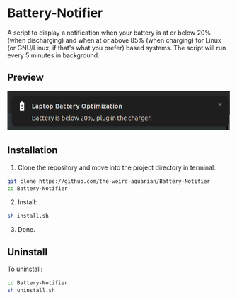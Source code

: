 # Battery-Notifier

A script to display a notification when your battery is at or below 20% (when discharging) and when at or above 85% (when charging) for Linux (or GNU/Linux, if that's what you prefer) based systems.
The script will run every 5 minutes in background.

## Preview

![widget-factory](/images/preview.png?raw=true)


## Installation

1. Clone the repository and move into the project directory in terminal:

```sh
git clone https://github.com/the-weird-aquarian/Battery-Notifier
cd Battery-Notifier
```

2. Install:

```sh
sh install.sh
```

3. Done.

## Uninstall

To uninstall:

```sh
cd Battery-Notifier
sh uninstall.sh
```
